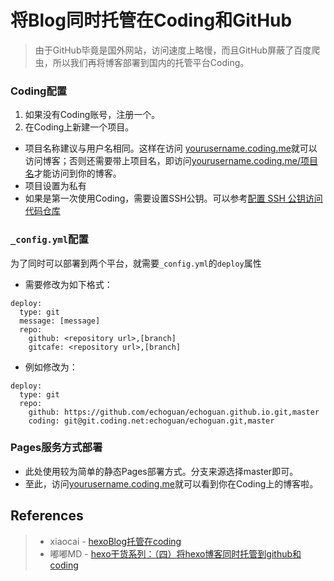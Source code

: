 # 将Blog同时托管在Coding和GitHub

> 由于GitHub毕竟是国外网站，访问速度上略慢，而且GitHub屏蔽了百度爬虫，所以我们再将博客部署到国内的托管平台Coding。

### Coding配置
1. 如果没有Coding账号，注册一个。
2. 在Coding上新建一个项目。
  * 项目名称建议与用户名相同。这样在访问 [yourusername.coding.me](yourusername.coding.me)就可以访问博客；否则还需要带上项目名，即访问[yourusername.coding.me/项目名](yourusername.coding.me/项目名)才能访问到你的博客。
  * 项目设置为私有
  * 如果是第一次使用Coding，需要设置SSH公钥。可以参考[配置 SSH 公钥访问代码仓库](https://coding.net/help/doc/account/ssh-key.html)

### `_config.yml`配置
为了同时可以部署到两个平台，就需要`_config.yml`的`deploy`属性
* 需要修改为如下格式：

```
deploy:
  type: git
  message: [message]
  repo:
    github: <repository url>,[branch]
    gitcafe: <repository url>,[branch]

```

* 例如修改为：

```
deploy:
  type: git
  repo:
    github: https://github.com/echoguan/echoguan.github.io.git,master
    coding: git@git.coding.net:echoguan/echoguan.git,master
```

### Pages服务方式部署
* 此处使用较为简单的静态Pages部署方式。分支来源选择master即可。
* 至此，访问[yourusername.coding.me](yourusername.coding.me)就可以看到你在Coding上的博客啦。

## References
> * xiaocai - [hexoBlog托管在coding](https://learnerzxc.github.io/2017/11/02/hexoBlog%E6%89%98%E7%AE%A1%E5%9C%A8coding/)
> * 嘟嘟MD - [hexo干货系列：（四）将hexo博客同时托管到github和coding](http://tengj.top/2016/03/06/hexo4/#)
